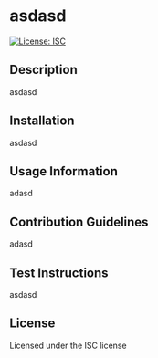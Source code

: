 # asdasd

[![License: ISC](https://img.shields.io/badge/License-ISC-blue.svg)](https://opensource.org/licenses/ISC)

## Description

asdasd

## Installation

asdasd

## Usage Information

adasd

## Contribution Guidelines

adasd

## Test Instructions

asdasd

## License

Licensed under the ISC license
  